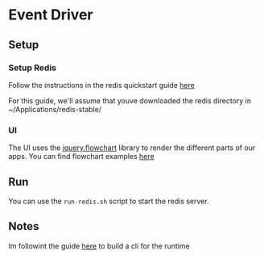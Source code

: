 # Event Driver

## Setup

### Setup Redis
Follow the instructions in the redis quickstart guide [here](https://redis.io/topics/quickstart)

For this guide, we'll assume that youve downloaded the redis directory in ~/Applications/redis-stable/

### UI
The UI uses the [jquery.flowchart](https://www.npmjs.com/package/jquery.flowchart) library to render the different parts of our apps. You can find flowchart examples [here](http://sebastien.drouyer.com/jquery.flowchart-demo/)

## Run
You can use the ``run-redis.sh`` script to start the redis server.

## Notes
Im followint the guide [here](https://www.twilio.com/blog/how-to-build-a-cli-with-node-js) to build a cli for the runtime
